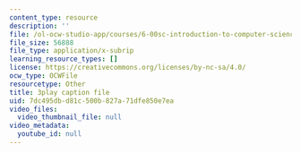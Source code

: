 ```yaml
---
content_type: resource
description: ''
file: /ol-ocw-studio-app/courses/6-00sc-introduction-to-computer-science-and-programming-spring-2011/7dc495dbd81c500b827a71dfe850e7ea_aqd0sR5rygk.vtt
file_size: 56888
file_type: application/x-subrip
learning_resource_types: []
license: https://creativecommons.org/licenses/by-nc-sa/4.0/
ocw_type: OCWFile
resourcetype: Other
title: 3play caption file
uid: 7dc495db-d81c-500b-827a-71dfe850e7ea
video_files:
  video_thumbnail_file: null
video_metadata:
  youtube_id: null
---
```

